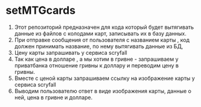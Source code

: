 # setMTGcards
1. Этот репозиторий предназначен для кода который будет вытягивать данные из файлов с колодами карт, записывать их в базу данных.
1. При отправке сообщения от пользователя с названием карты , код должен принимать название, по нему вытягивать данные из БД,
1. Цену карты запрашивать у сервиса scryfall 
1. Так как цена в долларе , а мы хотим в гривне - запрашиваем у приватбанка отношение гривны к доллару и переводим цену в гривны.
1. Вместе с ценой карты запрашиваем ссылку на изображение карты у сервиса scryfall
1. Выводим пользователю ответ  в виде изображения карты, данные о ней, цена в гривне и долларе.  